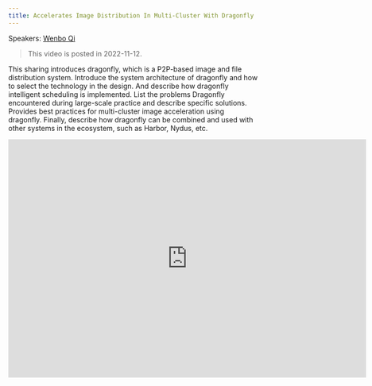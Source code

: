 ```yaml
---
title: Accelerates Image Distribution In Multi-Cluster With Dragonfly
---
```


Speakers: [Wenbo Qi](https://github.com/gaius-qi)

> This video is posted in 2022-11-12.

This sharing introduces dragonfly, which is a P2P-based image and file distribution system.
Introduce the system architecture of dragonfly and how to select the technology in the design.
And describe how dragonfly intelligent scheduling is implemented.
List the problems Dragonfly encountered during large-scale practice and describe specific solutions.
Provides best practices for multi-cluster image acceleration using dragonfly.
Finally, describe how dragonfly can be combined and used with other systems in the ecosystem, such as Harbor, Nydus, etc.

<!-- markdownlint-disable -->

<iframe width="720" height="480" src="https://www.youtube.com/embed/TsECBaAvm-g" title="YouTube video player" frameborder="0" allow="accelerometer; autoplay; clipboard-write; encrypted-media; gyroscope; picture-in-picture" allowfullscreen> </iframe>

<!-- markdownlint-restore -->
